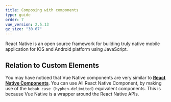 ```yaml
---
title: Composing with components
type: guide
order: 7
vue_version: 2.5.13
gz_size: "30.67"
---
```


React Native is an open source framework for building truly native mobile application for IOS and Android platform using JavaScript.

## Relation to Custom Elements

You may have noticed that Vue Native components are very similar to [**React Native Components**](https://facebook.github.io/react-native/docs/getting-started.html). You can use All React Native Component, by making use of the `kebab case (hyphen-delimited)` equivalent components. This is because Vue Native is a wrapper around the React Native APIs.